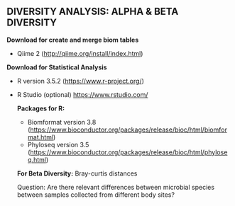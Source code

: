 DIVERSITY ANALYSIS:  ALPHA & BETA DIVERSITY
-------------------------------------------------

**Download for create and merge biom tables**
  - Qiime 2 (http://qiime.org/install/index.html)

**Download for Statistical Analysis**
  - R version 3.5.2 (https://www.r-project.org/)
  - R Studio (optional) https://www.rstudio.com/

    **Packages for R:**
      - Biomformat version 3.8 (https://www.bioconductor.org/packages/release/bioc/html/biomformat.html)
      - Phyloseq version 3.5 (https://www.bioconductor.org/packages/release/bioc/html/phyloseq.html)

    **For Beta Diversity:** Bray-curtis distances
    
    Question: Are there relevant differences between microbial species between samples collected from different body sites?

